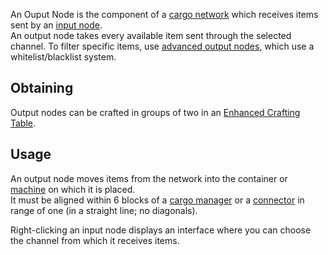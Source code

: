 An Ouput Node is the component of a [cargo network](https://github.com/Slimefun/Slimefun4/wiki/Cargo-Management) which receives items sent by an [input node](https://github.com/Slimefun/Slimefun4/wiki/Input-Node).<br> An output node takes every available item sent through the selected channel. To filter specific items, use [advanced output nodes](https://github.com/Slimefun/Slimefun4/wiki/Advanced-Output-Node), which use a whitelist/blacklist system.

## Obtaining
Output nodes can be crafted in groups of two in an [Enhanced Crafting Table](https://github.com/Slimefun/Slimefun4/wiki/Enhanced-Crafting-Table).

## Usage
An output node moves items from the network into the container or [machine](https://github.com/Slimefun/Slimefun4/wiki/Electric-Machines) on which it is placed.<br> It must be aligned within 6 blocks of a [cargo manager](https://github.com/Slimefun/Slimefun4/wiki/Cargo-Manager) or a [connector](https://github.com/Slimefun/Slimefun4/wiki/Connector-Node) in range of one (in a straight line; no diagonals).

Right-clicking an input node displays an interface where you can choose the channel from which it receives items.